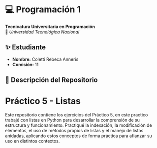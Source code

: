 # 💻 Programación 1  
**Tecnicatura Universitaria en Programación**  
📍 *Universidad Tecnológica Nacional*  

## ✨ Estudiante  
- **Nombre:** Coletti Rebeca Anneris 
- **Comisión:** 11 

## 📂 Descripción del Repositorio  
# Práctico 5 - Listas

Este repositorio contiene los ejercicios del Práctico 5, en este practico trabajé con listas en Python para desarrollar la comprensión de su estructura y funcionamiento. Practiqué la indexación, la modificación de elementos, el uso de métodos propios de listas y el manejo de listas anidadas, aplicando estos conceptos de forma práctica para afianzar su uso en distintos contextos.


